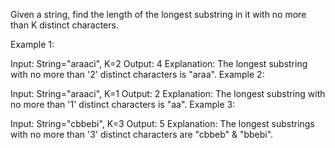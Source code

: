 Given a string, find the length of the longest substring in it with no more than K distinct characters.

Example 1:

Input: String="araaci", K=2
Output: 4
Explanation: The longest substring with no more than '2' distinct characters is "araa".
Example 2:

Input: String="araaci", K=1
Output: 2
Explanation: The longest substring with no more than '1' distinct characters is "aa".
Example 3:

Input: String="cbbebi", K=3
Output: 5
Explanation: The longest substrings with no more than '3' distinct characters are "cbbeb" & "bbebi".
